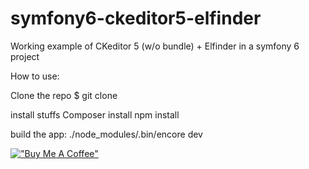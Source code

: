 # symfony6-ckeditor5-elfinder
Working example of CKeditor 5 (w/o bundle) + Elfinder  in a symfony 6 project

How to use:

Clone the repo
$ git clone 

install stuffs
Composer install
npm install

build the app:
./node_modules/.bin/encore dev

[!["Buy Me A Coffee"](https://www.buymeacoffee.com/assets/img/custom_images/orange_img.png)](https://www.buymeacoffee.com/stoorm)

